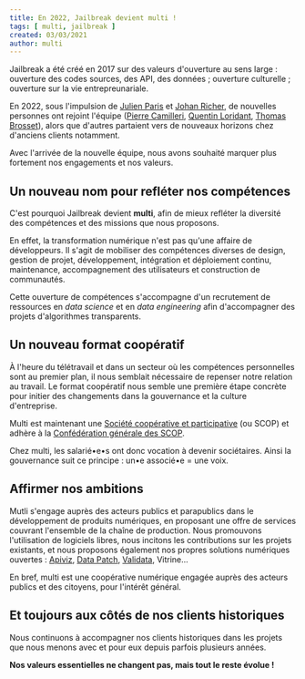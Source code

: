 ```yaml
---
title: En 2022, Jailbreak devient multi !
tags: [ multi, jailbreak ]
created: 03/03/2021
author: multi
---
```


Jailbreak a été créé en 2017 sur des valeurs d'ouverture au sens large : ouverture des codes sources, des API, des données ; ouverture culturelle ; ouverture sur la vie entrepreunariale.

En 2022, sous l'impulsion de [Julien Paris](/team?item=.%2Ftexts%2Fteam%2Fpeople%2FJulien-Paris.md) et [Johan Richer](/team?item=.%2Ftexts%2Fteam%2Fpeople%2FJohan-Richer.md), de nouvelles personnes ont rejoint l'équipe ([Pierre Camilleri](/team?item=.%2Ftexts%2Fteam%2Fpeople%2FPierre-Camilleri.md), [Quentin Loridant](/team?item=.%2Ftexts%2Fteam%2Fpeople%2FQuentin-Loridant.md), [Thomas Brosset](/team?item=.%2Ftexts%2Fteam%2Fpeople%2FThomas-Brosset.md)), alors que d'autres partaient vers de nouveaux horizons chez d'anciens clients notamment.

Avec l'arrivée de la nouvelle équipe, nous avons souhaité marquer plus fortement nos engagements et nos valeurs.

## Un nouveau nom pour refléter nos compétences

C'est pourquoi Jailbreak devient **multi**, afin de mieux refléter la diversité des compétences et des missions que nous proposons.

En effet, la transformation numérique n'est pas qu'une affaire de développeurs. Il s'agit de mobiliser des compétences diverses de design, gestion de projet, développement, intégration et déploiement continu, maintenance, accompagnement des utilisateurs et construction de communautés.

Cette ouverture de compétences s'accompagne d'un recrutement de ressources en _data science_ et en _data engineering_ afin d'accompagner des projets d'algorithmes transparents.

## Un nouveau format coopératif

À l'heure du télétravail et dans un secteur où les compétences personnelles sont au premier plan, il nous semblait nécessaire de repenser notre relation au travail. Le format coopératif nous semble une première étape concrète pour initier des changements dans la gouvernance et la culture d'entreprise. 

Multi est maintenant une [Société coopérative et participative](https://www.les-scop.coop/les-scop) (ou SCOP) et adhère à la [Confédération générale des SCOP](https://www.les-scop.coop/).

Chez multi, les salarié•e•s ont donc vocation à devenir sociétaires. Ainsi la gouvernance suit ce principe : un•e associé•e = une voix.

## Affirmer nos ambitions

Mutli s'engage auprès des acteurs publics et parapublics dans le développement de produits numériques, en proposant une offre de services couvrant l'ensemble de la chaîne de production. Nous promouvons l'utilisation de logiciels libres, nous incitons les contributions sur les projets existants, et nous proposons également nos propres solutions numériques ouvertes : [Apiviz](/references?item=.%2Ftexts%2Freferences%2Fprojects%2Fapiviz.md), [Data Patch](/references?item=.%2Ftexts%2Freferences%2Fprojects%2Fdata-patch.md), [Validata](/references?item=.%2Ftexts%2Freferences%2Fprojects%2Fvalidata.md), Vitrine...

En bref, multi est une coopérative numérique engagée auprès des acteurs publics et des citoyens, pour l'intérêt général.

## Et toujours aux côtés de nos clients historiques

Nous continuons à accompagner nos clients historiques dans les projets que nous menons avec et pour eux depuis parfois plusieurs années. 

**Nos valeurs essentielles ne changent pas, mais tout le reste évolue !**
